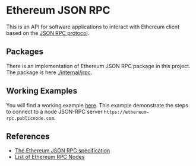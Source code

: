 # Ethereum JSON RPC

This is an API for software applications to interact with Ethereum client based on the [JSON RPC protocol](https://www.jsonrpc.org/specification).

## Packages

There is an implementation of Ethereum JSON RPC package in this project. The package is here [./internal/jrpc](../internal/jrpc/). 

## Working Examples

You will find a working example [here](../examples/jrpc/main.go). This example demonstrate the steps to connect to a node JSON-RPC server `https://ethereum-rpc.publicnode.com`.

## References

* [The Ethereum JSON RPC specification](https://ethereum.github.io/execution-apis/api-documentation/)
* [List of Ethereum RPC Nodes](https://ethereumnodes.com/)